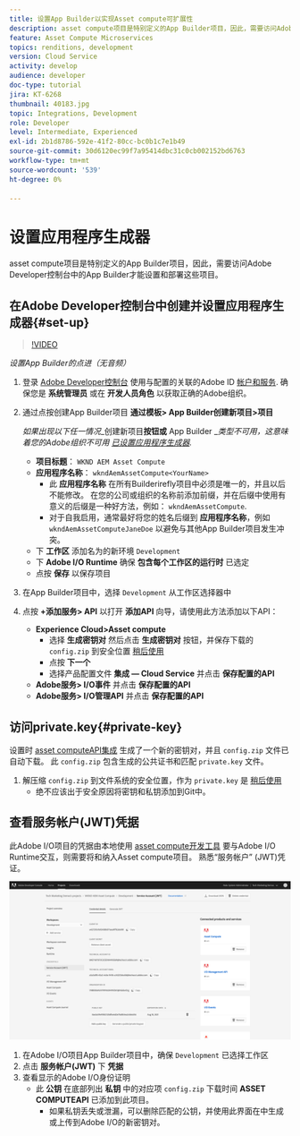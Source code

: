 ```yaml
---
title: 设置App Builder以实现Asset compute可扩展性
description: asset compute项目是特别定义的App Builder项目，因此，需要访问Adobe Developer控制台中的App Builder才能设置和部署这些项目。
feature: Asset Compute Microservices
topics: renditions, development
version: Cloud Service
activity: develop
audience: developer
doc-type: tutorial
jira: KT-6268
thumbnail: 40183.jpg
topic: Integrations, Development
role: Developer
level: Intermediate, Experienced
exl-id: 2b1d8786-592e-41f2-80cc-bc0b1c7e1b49
source-git-commit: 30d6120ec99f7a95414dbc31c0cb002152bd6763
workflow-type: tm+mt
source-wordcount: '539'
ht-degree: 0%

---
```


# 设置应用程序生成器

asset compute项目是特别定义的App Builder项目，因此，需要访问Adobe Developer控制台中的App Builder才能设置和部署这些项目。

## 在Adobe Developer控制台中创建并设置应用程序生成器{#set-up}

>[!VIDEO](https://video.tv.adobe.com/v/40183?quality=12&learn=on)

_设置App Builder的点进（无音频）_

1. 登录 [Adobe Developer控制台](https://console.adobe.io) 使用与配置的关联的Adobe ID [帐户和服务](./accounts-and-services.md). 确保您是 __系统管理员__ 或在 __开发人员角色__ 以获取正确的Adobe组织。
1. 通过点按创建App Builder项目 __通过模板> App Builder创建新项目>项目__

   _如果出现以下任一情况__&#x200B;创建新项目&#x200B;__按钮或__ App Builder __类型不可用，这意味着您的Adobe组织不可用 [已设置应用程序生成器](#request-adobe-project-app-builder)._

   + __项目标题__： `WKND AEM Asset Compute`
   + __应用程序名称__： `wkndAemAssetCompute<YourName>`
      + 此 __应用程序名称__ 在所有Builderirefly项目中必须是唯一的，并且以后不能修改。 在您的公司或组织的名称前添加前缀，并在后缀中使用有意义的后缀是一种好方法，例如： `wkndAemAssetCompute`.
      + 对于自我启用，通常最好将您的姓名后缀到 __应用程序名称__，例如 `wkndAemAssetComputeJaneDoe` 以避免与其他App Builder项目发生冲突。
   + 下 __工作区__ 添加名为的新环境 `Development`
   + 下 __Adobe I/O Runtime__ 确保 __包含每个工作区的运行时__ 已选定
   + 点按 __保存__ 以保存项目
1. 在App Builder项目中，选择 `Development` 从工作区选择器中
1. 点按 __+添加服务> API__ 以打开 __添加API__ 向导，请使用此方法添加以下API：

   + __Experience Cloud>Asset compute__
      + 选择 __生成密钥对__ 然后点击 __生成密钥对__ 按钮，并保存下载的 `config.zip` 到安全位置 [稍后使用](#private-key)
      + 点按 __下一个__
      + 选择产品配置文件 __集成 — Cloud Service__ 并点击 __保存配置的API__
   + __Adobe服务> I/O事件__ 并点击 __保存配置的API__
   + __Adobe服务> I/O管理API__ 并点击 __保存配置的API__

## 访问private.key{#private-key}

设置时 [asset computeAPI集成](#set-up) 生成了一个新的密钥对，并且 `config.zip` 文件已自动下载。 此 `config.zip` 包含生成的公共证书和匹配 `private.key` 文件。

1. 解压缩 `config.zip` 到文件系统的安全位置，作为 `private.key` 是 [稍后使用](../develop/environment-variables.md)
   + 绝不应该出于安全原因将密钥和私钥添加到Git中。

## 查看服务帐户(JWT)凭据

此Adobe I/O项目的凭据由本地使用 [asset compute开发工具](../develop/development-tool.md) 要与Adobe I/O Runtime交互，则需要将和纳入Asset compute项目。 熟悉“服务帐户” (JWT)凭证。

![Adobe Developer服务帐户凭据](./assets/app-builder/service-account.png)

1. 在Adobe I/O项目App Builder项目中，确保 `Development` 已选择工作区
1. 点击 __服务帐户(JWT)__ 下 __凭据__
1. 查看显示的Adobe I/O身份证明
   + 此 __公钥__ 在底部列出 __私钥__ 中的对应项 `config.zip` 下载时间 __ASSET COMPUTEAPI__ 已添加到此项目。
      + 如果私钥丢失或泄漏，可以删除匹配的公钥，并使用此界面在中生成或上传到Adobe I/O的新密钥对。
